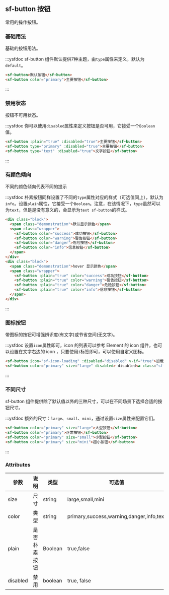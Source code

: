 <style>
  .demo-box.demo-sf-button {
    .el-row {
      margin-bottom: 10px;
    }
    .sf-button + .sf-button {
      margin-left: 10px;
    }
    .sf-button-group {
      margin-bottom: 20px;

      .sf-button + .sf-button {
        margin-left: 0;
      }

      & + .sf-button-group {
        margin-left: 10px;
      }
    }
  }

  .demo-box.demo-sf-button .intro-block {
    padding: 0;
  }

  .demo-sf-button .intro-block .block {
    padding: 30px 24px;
    overflow: hidden;
    border-bottom: solid 1px #EFF2F6;
    &:last-child {
      border-bottom: none;
    }
  }

  .demo-sf-button .intro-block .demonstration {
    font-size: 14px;
    color: #8492a6;
    line-height: 44px;
  }

  .demo-sf-button .intro-block .wrapper {
    float: right;
    margin-right: 20px;
  }
</style>

## sf-button 按钮
常用的操作按钮。

### 基础用法

基础的按钮用法。

:::ysfdoc sf-button 组件默认提供7种主题，由`type`属性来定义，默认为`default`。

```html
<sf-button>默认按钮</sf-button>
<sf-button color="primary">主要按钮</sf-button>
```
:::

### 禁用状态

按钮不可用状态。

:::ysfdoc 你可以使用`disabled`属性来定义按钮是否可用，它接受一个`Boolean`值。

```html
<sf-button :plain="true" :disabled="true">主要按钮</sf-button>
<sf-button type="primary" :disabled="true">主要按钮</sf-button>
<sf-button type="text" :disabled="true">文字按钮</sf-button>
```
:::

### 有颜色倾向

不同的颜色倾向代表不同的提示

:::ysfdoc 朴素按钮同样设置了不同的`type`属性对应的样式（可选值同上），默认为`info`。设置`plain`属性，它接受一个`Boolean`。注意，在该情况下，`type`虽然可以为`text`，但是是没有意义的，会显示为`text sf-button`的样式。

```html
<div class="block">
  <span class="demonstration">默认显示颜色</span>
  <span class="wrapper">
    <sf-button color="success">成功按钮</sf-button>
    <sf-button color="warning">警告按钮</sf-button>
    <sf-button color="danger">危险按钮</sf-button>
    <sf-button color="info">信息按钮</sf-button>
  </span>
</div>
<div class="block">
  <span class="demonstration">hover 显示颜色</span>
  <span class="wrapper">
    <sf-button :plain="true" color="success">成功按钮</sf-button>
    <sf-button :plain="true" color="warning">警告按钮</sf-button>
    <sf-button :plain="true" color="danger">危险按钮</sf-button>
    <sf-button :plain="true" color="info">信息按钮</sf-button>
  </span>
</div>
```
:::

### 图标按钮

带图标的按钮可增强辨识度(有文字)或节省空间(无文字)。

:::ysfdoc 设置`icon`属性即可，icon 的列表可以参考 Element 的 icon 组件，也可以设置在文字右边的 icon ，只要使用`i`标签即可，可以使用自定义图标。

```html
<sf-button icon="sf-icon-loading" :disabled="disabled" v-if="true">加载</sf-button>
<sf-button color="primary" size="large" disabled> disabled<a class="sf-icon sf-icon-date"></a></sf-button>

```
:::



### 不同尺寸

sf-button 组件提供除了默认值以外的三种尺寸，可以在不同场景下选择合适的按钮尺寸。

:::ysfdoc 额外的尺寸：`large`、`small`、`mini`，通过设置`size`属性来配置它们。

```html
<sf-button color="primary" size="large">大型按钮</sf-button>
<sf-button color="primary">正常按钮</sf-button>
<sf-button color="primary" size="small">小型按钮</sf-button>
<sf-button color="primary" size="mini">超小按钮</sf-button>
```
:::

### Attributes
| 参数      | 说明    | 类型      | 可选值       | 默认值   |
|---------- |-------- |---------- |-------------  |-------- |
| size     | 尺寸   | string  |   large,small,mini            |    —     |
| color     | 类型   | string    |   primary,success,warning,danger,info,text |     —    |
| plain     | 是否朴素按钮   | Boolean    | true,false | false   |
| disabled  | 禁用    | boolean   | true, false   | false   |
